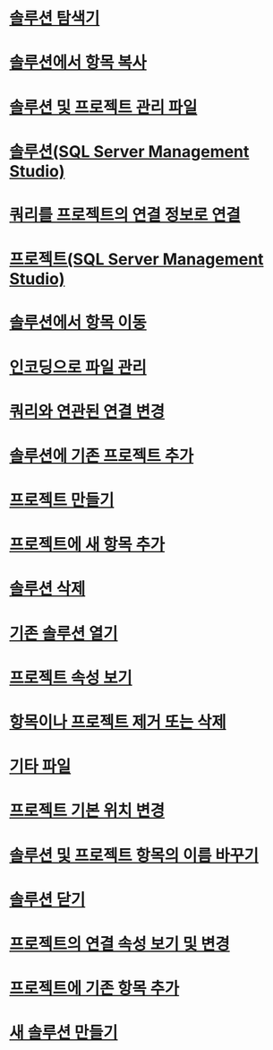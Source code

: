 # [솔루션 탐색기](solution-explorer.md)
# [솔루션에서 항목 복사](copy-items-in-a-solution.md)
# [솔루션 및 프로젝트 관리 파일](files-that-manage-solutions-and-projects.md)
# [솔루션(SQL Server Management Studio)](solutions-sql-server-management-studio.md)
# [쿼리를 프로젝트의 연결 정보로 연결](associate-a-query-with-a-connection-in-a-project.md)
# [프로젝트(SQL Server Management Studio)](projects-sql-server-management-studio.md)
# [솔루션에서 항목 이동](move-items-in-a-solution.md)
# [인코딩으로 파일 관리](manage-files-with-encoding.md)
# [쿼리와 연관된 연결 변경](change-the-connection-associated-with-a-query.md)
# [솔루션에 기존 프로젝트 추가](add-an-existing-project-to-a-solution.md)
# [프로젝트 만들기](create-a-project.md)
# [프로젝트에 새 항목 추가](add-new-items-to-a-project.md)
# [솔루션 삭제](delete-a-solution.md)
# [기존 솔루션 열기](open-an-existing-solution.md)
# [프로젝트 속성 보기](view-project-properties.md)
# [항목이나 프로젝트 제거 또는 삭제](remove-or-delete-an-item-or-project.md)
# [기타 파일](miscellaneous-files.md)
# [프로젝트 기본 위치 변경](change-the-default-location-for-projects.md)
# [솔루션 및 프로젝트 항목의 이름 바꾸기](rename-solutions-and-project-items.md)
# [솔루션 닫기](close-a-solution.md)
# [프로젝트의 연결 속성 보기 및 변경](view-or-change-the-properties-of-a-connection-in-a-project.md)
# [프로젝트에 기존 항목 추가](add-existing-items-to-a-project.md)
# [새 솔루션 만들기](create-a-new-solution.md)
